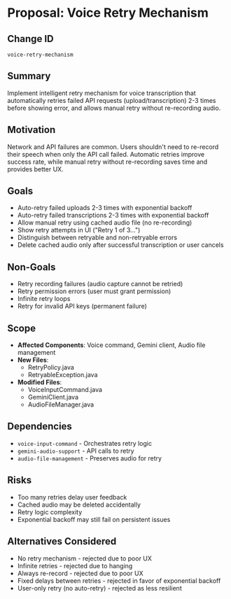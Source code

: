 # Proposal: Voice Retry Mechanism

## Change ID
`voice-retry-mechanism`

## Summary
Implement intelligent retry mechanism for voice transcription that automatically retries failed API requests (upload/transcription) 2-3 times before showing error, and allows manual retry without re-recording audio.

## Motivation
Network and API failures are common. Users shouldn't need to re-record their speech when only the API call failed. Automatic retries improve success rate, while manual retry without re-recording saves time and provides better UX.

## Goals
- Auto-retry failed uploads 2-3 times with exponential backoff
- Auto-retry failed transcriptions 2-3 times with exponential backoff
- Allow manual retry using cached audio file (no re-recording)
- Show retry attempts in UI ("Retry 1 of 3...")
- Distinguish between retryable and non-retryable errors
- Delete cached audio only after successful transcription or user cancels

## Non-Goals
- Retry recording failures (audio capture cannot be retried)
- Retry permission errors (user must grant permission)
- Infinite retry loops
- Retry for invalid API keys (permanent failure)

## Scope
- **Affected Components**: Voice command, Gemini client, Audio file management
- **New Files**:
  - RetryPolicy.java
  - RetryableException.java
- **Modified Files**:
  - VoiceInputCommand.java
  - GeminiClient.java
  - AudioFileManager.java

## Dependencies
- `voice-input-command` - Orchestrates retry logic
- `gemini-audio-support` - API calls to retry
- `audio-file-management` - Preserves audio for retry

## Risks
- Too many retries delay user feedback
- Cached audio may be deleted accidentally
- Retry logic complexity
- Exponential backoff may still fail on persistent issues

## Alternatives Considered
- No retry mechanism - rejected due to poor UX
- Infinite retries - rejected due to hanging
- Always re-record - rejected due to poor UX
- Fixed delays between retries - rejected in favor of exponential backoff
- User-only retry (no auto-retry) - rejected as less resilient
